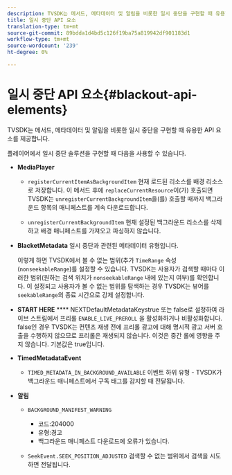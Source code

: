 ```yaml
---
description: TVSDK는 메서드, 메타데이터 및 알림을 비롯한 일시 중단을 구현할 때 유용한 API 요소를 제공합니다.
title: 일시 중단 API 요소
translation-type: tm+mt
source-git-commit: 89bdda1d4bd5c126f19ba75a819942df901183d1
workflow-type: tm+mt
source-wordcount: '239'
ht-degree: 0%

---
```



# 일시 중단 API 요소{#blackout-api-elements}

TVSDK는 메서드, 메타데이터 및 알림을 비롯한 일시 중단을 구현할 때 유용한 API 요소를 제공합니다.

플레이어에서 일시 중단 솔루션을 구현할 때 다음을 사용할 수 있습니다.

* **MediaPlayer**

   * `registerCurrentItemAsBackgroundItem` 현재 로드된 리소스를 배경 리소스로 저장합니다. 이 메서드 후에 `replaceCurrentResource`이(가) 호출되면 TVSDK는 `unregisterCurrentBackgroundItem`을(를) 호출할 때까지 백그라운드 항목의 매니페스트를 계속 다운로드합니다.

   * `unregisterCurrentBackgroundItem`  현재 설정된 백그라운드 리소스를 삭제하고 배경 매니페스트를 가져오고 파싱하지 않습니다.

* **BlacketMetadata** 일시 중단과 관련된 메타데이터 유형입니다.

   이렇게 하면 TVSDK에서 볼 수 없는 범위(추가 `TimeRange` 속성(`nonseekableRange`)를 설정할 수 있습니다. TVSDK는 사용자가 검색할 때마다 이러한 범위(원하는 검색 위치가 `nonseekableRange` 내에 있는지 여부)를 확인합니다. 이 설정되고 사용자가 볼 수 없는 범위를 탐색하는 경우 TVSDK는 뷰어를 `seekableRange`의 종료 시간으로 강제 설정합니다.

* **START HERE** **** NEXTDefaultMetadataKeystrue 또는 false로 설정하여 라이브 스트림에서 프리롤 `ENABLE_LIVE_PREROLL` 을 활성화하거나 비활성화합니다. false인 경우 TVSDK는 컨텐츠 재생 전에 프리롤 광고에 대해 명시적 광고 서버 호출을 수행하지 않으므로 프리롤은 재생되지 않습니다. 이것은 중간 롤에 영향을 주지 않습니다. 기본값은 true입니다.

* **TimedMetadataEvent**

   * `TIMED_METADATA_IN_BACKGROUND_AVAILABLE` 이벤트 하위 유형 - TVSDK가 백그라운드 매니페스트에서 구독 태그를 감지할 때 전달됩니다.

* **알림**

   * `BACKGROUND_MANIFEST_WARNING`

      * 코드:204000
      * 유형:경고
      * 백그라운드 매니페스트 다운로드에 오류가 있습니다.
   * `SeekEvent.SEEK_POSITION_ADJUSTED` 검색할 수 없는 범위에서 검색을 시도하면 전달됩니다.


